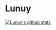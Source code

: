 # Lunuy
[![Lunuy's github stats](https://github-readme-stats.vercel.app/api?username=lunuy)](https://github.com/anuraghazra/github-readme-stats)